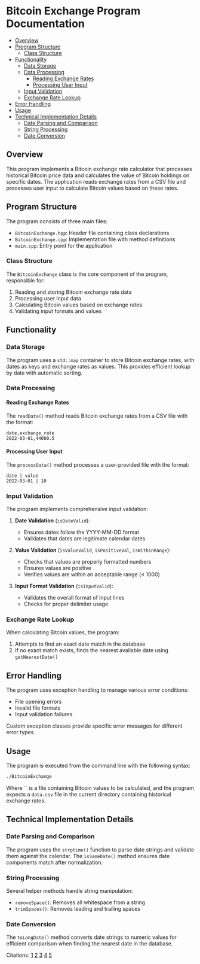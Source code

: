 # Bitcoin Exchange Program Documentation
<!-- mtoc-start -->

* [Overview](#overview)
* [Program Structure](#program-structure)
  * [Class Structure](#class-structure)
* [Functionality](#functionality)
  * [Data Storage](#data-storage)
  * [Data Processing](#data-processing)
    * [Reading Exchange Rates](#reading-exchange-rates)
    * [Processing User Input](#processing-user-input)
  * [Input Validation](#input-validation)
  * [Exchange Rate Lookup](#exchange-rate-lookup)
* [Error Handling](#error-handling)
* [Usage](#usage)
* [Technical Implementation Details](#technical-implementation-details)
  * [Date Parsing and Comparison](#date-parsing-and-comparison)
  * [String Processing](#string-processing)
  * [Date Conversion](#date-conversion)

<!-- mtoc-end -->
## Overview

This program implements a Bitcoin exchange rate calculator that processes historical Bitcoin price data and calculates the value of Bitcoin holdings on specific dates. The application reads exchange rates from a CSV file and processes user input to calculate Bitcoin values based on these rates.

## Program Structure

The program consists of three main files:
* `BitcoinExchange.hpp`: Header file containing class declarations
* `BitcoinExchange.cpp`: Implementation file with method definitions
* `main.cpp`: Entry point for the application

### Class Structure

The `BitcoinExchange` class is the core component of the program, responsible for:
1. Reading and storing Bitcoin exchange rate data
2. Processing user input data
3. Calculating Bitcoin values based on exchange rates
4. Validating input formats and values

## Functionality

### Data Storage

The program uses a `std::map` container to store Bitcoin exchange rates, with dates as keys and exchange rates as values. This provides efficient lookup by date with automatic sorting.

### Data Processing

#### Reading Exchange Rates
The `readData()` method reads Bitcoin exchange rates from a CSV file with the format:
```csv
date,exchange_rate
2022-03-01,44000.5
```

#### Processing User Input
The `processData()` method processes a user-provided file with the format:
```plaintext
date | value
2022-03-01 | 10
```

### Input Validation

The program implements comprehensive input validation:

1. **Date Validation** (`isDateValid`): 
   - Ensures dates follow the YYYY-MM-DD format
   - Validates that dates are legitimate calendar dates

2. **Value Validation** (`isValueValid`, `isPositiveVal`, `isWithinRange`):
   - Checks that values are properly formatted numbers
   - Ensures values are positive
   - Verifies values are within an acceptable range (≤ 1000)

3. **Input Format Validation** (`isInputValid`):
   - Validates the overall format of input lines
   - Checks for proper delimiter usage

### Exchange Rate Lookup

When calculating Bitcoin values, the program:
1. Attempts to find an exact date match in the database
2. If no exact match exists, finds the nearest available date using `getNearestDate()`

## Error Handling

The program uses exception handling to manage various error conditions:
* File opening errors
* Invalid file formats
* Input validation failures

Custom exception classes provide specific error messages for different error types.

## Usage

The program is executed from the command line with the following syntax:
```bash
./BitcoinExchange 
```

Where `` is a file containing Bitcoin values to be calculated, and the program expects a `data.csv` file in the current directory containing historical exchange rates.

## Technical Implementation Details

### Date Parsing and Comparison

The program uses the `strptime()` function to parse date strings and validate them against the calendar. 
The `isSameDate()` method ensures date components match after normalization.

### String Processing

Several helper methods handle string manipulation:
* `removeSpace()`: Removes all whitespace from a string
* `trimSpaces()`: Removes leading and trailing spaces

### Date Conversion

The `toLongDate()` method converts date strings to numeric values for efficient comparison when finding the nearest date in the database.

Citations:
[1](https://ppl-ai-file-upload.s3.amazonaws.com/web/direct-files/33783262/02afd7c8-64b7-4075-8569-c7eda8d2a3fd/main.cpp)
[2](https://ppl-ai-file-upload.s3.amazonaws.com/web/direct-files/33783262/12daffec-d355-4545-81f7-899289fad9e1/BitcoinExchange.cpp)
[3](https://ppl-ai-file-upload.s3.amazonaws.com/web/direct-files/33783262/26d2d2b2-5037-4009-8223-5bf15c37acd4/BitcoinExchange.hpp)
[4](https://ppl-ai-file-upload.s3.amazonaws.com/web/direct-files/33783262/02afd7c8-64b7-4075-8569-c7eda8d2a3fd/main.cpp)
[5](https://ppl-ai-file-upload.s3.amazonaws.com/web/direct-files/33783262/12daffec-d355-4545-81f7-899289fad9e1/BitcoinExchange.cpp)
